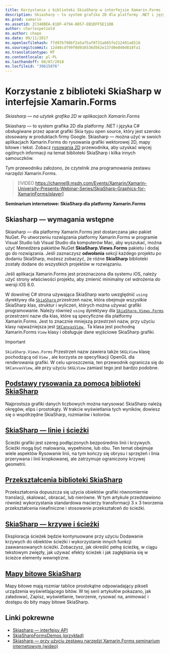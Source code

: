 ```yaml
---
title: Korzystanie z biblioteki SkiaSharp w interfejsie Xamarin.Forms
description: Skiasharp — to system grafika 2D dla platformy .NET i języka C# obsługiwane przez aparat grafiki Skia typu open source, który jest szeroko stosowany w produktach firmy Google. Ten przewodnik wyjaśnia, jak SkiaSharp na użytek grafika 2D w aplikacjach Xamarin.Forms.
ms.prod: xamarin
ms.assetid: 2C348BEA-81DF-4794-8857-EB1DFF5E11DB
author: charlespetzold
ms.author: chape
ms.date: 09/11/2017
ms.openlocfilehash: f7d97b798bf2a5a75af0731a665fe212491a6516
ms.sourcegitcommit: 12d48cdf99f0d916536d562e137d0e840d818fa1
ms.translationtype: MT
ms.contentlocale: pl-PL
ms.lasthandoff: 08/07/2018
ms.locfileid: "39615876"
---
```

# <a name="using-skiasharp-in-xamarinforms"></a>Korzystanie z biblioteki SkiaSharp w interfejsie Xamarin.Forms

_Skiasharp — na użytek grafika 2D w aplikacjach Xamarin.Forms_

Skiasharp — to system grafika 2D dla platformy .NET i języka C# obsługiwane przez aparat grafiki Skia typu open source, który jest szeroko stosowany w produktach firmy Google. Skiasharp — można użyć w swoich aplikacjach Xamarin.Forms do rysowania grafiki wektorowej 2D, mapy bitowe i tekst. Zobacz [rysowania 2D](~/graphics-games/skiasharp/index.md) przewodnika, aby uzyskać więcej ogólnych informacji na temat biblioteki SkiaSharp i kilka innych samouczków.

Tym przewodniku założono, że czytelnik zna programowania zestawu narzędzi Xamarin.Forms.

> [!VIDEO https://channel9.msdn.com/Events/Xamarin/Xamarin-University-Presents-Webinar-Series/SkiaSharp-Graphics-for-XamarinForms/player]

**Seminarium internetowe: SkiaSharp dla platformy Xamarin.Forms**

## <a name="skiasharp-preliminaries"></a>Skiasharp — wymagania wstępne

Skiasharp — dla platformy Xamarin.Forms jest dostarczana jako pakiet NuGet. Po utworzeniu rozwiązania platformy Xamarin.Forms w programie Visual Studio lub Visual Studio dla komputerów Mac, aby wyszukać, można użyć Menedżera pakietów NuGet **SkiaSharp.Views.Forms** pakietu i dodaj go do rozwiązania. Jeśli zaznaczysz **odwołania** sekcji każdego projektu po dodaniu SkiaSharp, możesz zobaczyć, że różne **SkiaSharp** biblioteki zostały dodane do wszystkich projektów w rozwiązaniu.

Jeśli aplikacja Xamarin.Forms jest przeznaczona dla systemu iOS, należy użyć strony właściwości projektu, aby zmienić minimalny cel wdrożenia do wersji iOS 8.0.

W dowolnej C# strona używająca SkiaSharp warto uwzględnić `using` dyrektywy dla [ `SkiaSharp` ](https://developer.xamarin.com/api/namespace/SkiaSharp/) przestrzeń nazw, która obejmuje wszystkie SkiaSharp klas, struktur i wyliczeń, których można używać grafiki programowanie. Należy również `using` dyrektywy dla [ `SkiaSharp.Views.Forms` ](https://developer.xamarin.com/api/namespace/SkiaSharp.Views.Forms/) przestrzeni nazw dla klas, które są specyficzne dla platformy Xamarin.Forms. Jest to znacznie mniejszą przestrzeń nazw, przy użyciu klasy najważniejsza jest [ `SKCanvasView` ](https://developer.xamarin.com/api/type/SkiaSharp.Views.Forms.SKCanvasView/). Ta klasa jest pochodną Xamarin.Forms `View` klasy i obsługuje dane wyjściowe SkiaSharp grafiki.

> [!IMPORTANT]
> `SkiaSharp.Views.Forms` Przestrzeń nazw zawiera także `SKGLView` klasę pochodzącą od `View` , ale korzysta ze specyfikacji OpenGL dla renderowania grafiki. W celu uproszczenia, ten przewodnik ogranicza się do `SKCanvasView`, ale przy użyciu `SKGLView` zamiast tego jest bardzo podobne.

## <a name="skiasharp-drawing-basicsbasicsindexmd"></a>[Podstawy rysowania za pomocą biblioteki SkiaSharp](basics/index.md)

Najprostsza grafiki danych liczbowych można narysować SkiaSharp należą okręgów, elips i prostokąty. W trakcie wyświetlania tych wyników, dowiesz się o współrzędne SkiaSharp, rozmiarów i kolorów.

## <a name="skiasharp-lines-and-pathspathsindexmd"></a>[SkiaSharp — linie i ścieżki](paths/index.md)

Ścieżki grafiki jest szereg podłączonych bezpośrednio linii i krzywych. Ścieżki mogą być malowania, wypełnione, lub obu. Ten temat obejmuje wiele aspektów Rysowanie linii, na tym kończy się obrysu i sprzężeń i linia przerywana i linii kropkowanej, ale zatrzymuje ograniczony krzywej geometrii.

## <a name="skiasharp-transformstransformsindexmd"></a>[Przekształcenia biblioteki SkiaSharp](transforms/index.md)

Przekształcenia dopuszcza się użycia obiektów grafiki równomiernie translacji, skalować, obracać, lub nierówne. W tym artykule przedstawiono również wykorzystania standardowa macierzy transformacji 3 x 3 tworzenia przekształcenia nieafiniczne i stosowanie przekształceń do ścieżki.

## <a name="skiasharp-curves-and-pathscurvesindexmd"></a>[SkiaSharp — krzywe i ścieżki](curves/index.md)

Eksploracja ścieżek będzie kontynuowane przy użyciu Dodawanie krzywych do obiektów ścieżki i wykorzystanie innych funkcji zaawansowanych ścieżki. Zobaczysz, jak określić pełną ścieżkę, w ciągu tekstowym zwięzły, jak używać efekty ścieżek i jak zagłębiania się w ścieżce elementy wewnętrzne.

## <a name="skiasharp-bitmapsbitmapsindexmd"></a>[Mapy bitowe SkiaSharp](bitmaps/index.md)

Mapy bitowe mają rozmiar tablice prostokątne odpowiadający pikseli urządzenia wyświetlającego bitów. W tej serii artykułów pokazano, jak załadować, Zapisz, wyświetlanie, tworzenie, rysować na, animować i dostępu do bity mapy bitowe SkiaSharp.

## <a name="related-links"></a>Linki pokrewne

- [Skiasharp — interfejsy API](https://developer.xamarin.com/api/root/SkiaSharp/)
- [SkiaSharpFormsDemos (przykład)](https://developer.xamarin.com/samples/xamarin-forms/SkiaSharpForms/Demos/)
- [Skiasharp — przy użyciu zestawu narzędzi Xamarin.Forms seminarium internetowym (wideo)](https://channel9.msdn.com/Events/Xamarin/Xamarin-University-Presents-Webinar-Series/SkiaSharp-Graphics-for-XamarinForms)
